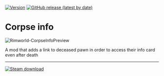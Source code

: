 [![Version](https://img.shields.io/badge/Rimworld-1.4-green.svg)](http://rimworldgame.com/)
[![GitHub release (latest by date)](https://img.shields.io/github/v/release/angelolocritani/Rimworld-CorpseInfo)](https://github.com/angelolocritani/Rimworld-CorpseInfo/releases/latest)
# Corpse info

![Rimworld-CorpseInfoPreview](https://i.imgur.com/lPTIF7l.png)


A mod that adds a link to deceased pawn in order to access their info card even after death

---

[![Steam download](https://img.shields.io/steam/downloads/2913588675?logo=steam)](https://steamcommunity.com/sharedfiles/filedetails/?id=2913588675)

